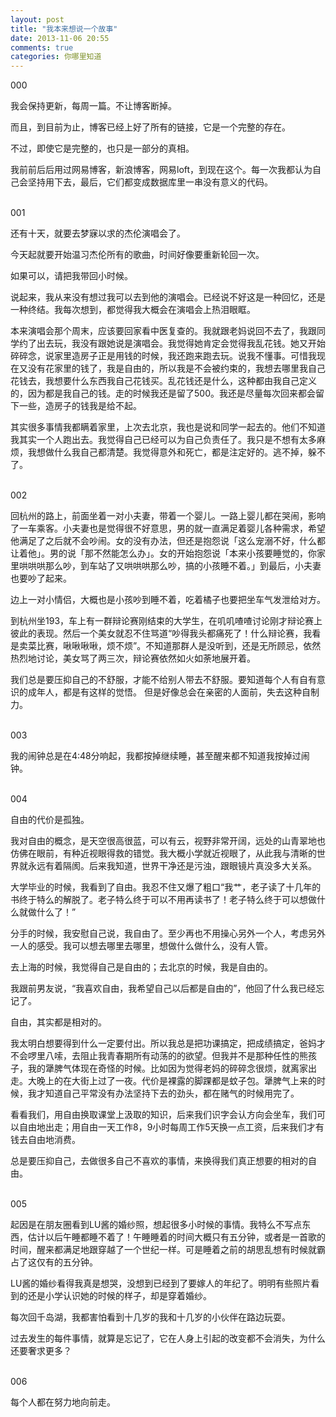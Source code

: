 ```yaml
---
layout: post
title: "我本来想说一个故事"
date: 2013-11-06 20:55
comments: true
categories: 你哪里知道
---
```

000
<br>

我会保持更新，每周一篇。不让博客断掉。

而且，到目前为止，博客已经上好了所有的链接，它是一个完整的存在。

不过，即使它是完整的，也只是一部分的真相。

我前前后后用过网易博客，新浪博客，网易loft，到现在这个。每一次我都认为自己会坚持用下去，最后，它们都变成数据库里一串没有意义的代码。

<br>
001
<br>

还有十天，就要去梦寐以求的杰伦演唱会了。

今天起就要开始温习杰伦所有的歌曲，时间好像要重新轮回一次。

如果可以，请把我带回小时候。

说起来，我从来没有想过我可以去到他的演唱会。已经说不好这是一种回忆，还是一种终结。我每次想到，都觉得我大概会在演唱会上热泪眼眶。

本来演唱会那个周末，应该要回家看中医复查的。我就跟老妈说回不去了，我跟同学约了出去玩，我没有跟她说是演唱会。我觉得她肯定会觉得我乱花钱。她又开始碎碎念，说家里造房子正是用钱的时候，我还跑来跑去玩。说我不懂事。可惜我现在又没有花家里的钱了，我是自由的，所以我是不会被约束的，我想去哪里我自己花钱去，我想要什么东西我自己花钱买。乱花钱还是什么，这种都由我自己定义的，因为都是我自己的钱。走的时候我还是留了500。我还是尽量每次回来都会留下一些，造房子的钱我是给不起。

其实很多事情我都瞒着家里，上次去北京，我也是说和同学一起去的。他们不知道我其实一个人跑出去。我觉得自己已经可以为自己负责任了。我只是不想有太多麻烦，我想做什么我自己都清楚。我觉得意外和死亡，都是注定好的。逃不掉，躲不了。

<br>
002
<br>

回杭州的路上，前面坐着一对小夫妻，带着一个婴儿。一路上婴儿都在哭闹，影响了一车乘客。小夫妻也是觉得很不好意思，男的就一直满足着婴儿各种需求，希望他满足了之后就不会吵闹。女的没有办法，但还是抱怨说「这么宠溺不好，什么都让着他」。男的说「那不然能怎么办」。女的开始抱怨说「本来小孩要睡觉的，你家里哄哄哄那么吵，到车站了又哄哄哄那么吵，搞的小孩睡不着。」到最后，小夫妻也要吵了起来。

边上一对小情侣，大概也是小孩吵到睡不着，吃着橘子也要把坐车气发泄给对方。

到杭州坐193，车上有一群辩论赛刚结束的大学生，在叽叽喳喳讨论刚才辩论赛上彼此的表现。然后一个美女就忍不住骂道“吵得我头都痛死了！什么辩论赛，我看是卖菜比赛，啾啾啾啾，烦不烦”。不知道那群人是没听到，还是无所顾忌，依然热烈地讨论，美女骂了两三次，辩论赛依然如火如荼地展开着。

我们总是要压抑自己的不舒服，才能不给别人带去不舒服。要知道每个人有自有意识的成年人，都是有这样的觉悟。
但是好像总会在亲密的人面前，失去这种自制力。

<br>
003
<br>

我的闹钟总是在4:48分响起，我都按掉继续睡，甚至醒来都不知道我按掉过闹钟。

<br>
004
<br>

自由的代价是孤独。

我对自由的概念，是天空很高很蓝，可以有云，视野非常开阔，远处的山青翠地也仿佛在眼前，有种近视眼得救的错觉。我大概小学就近视眼了，从此我与清晰的世界就永远有着隔阂。后来我知道，世界干净还是污浊，跟眼镜片真没多大关系。

大学毕业的时候，我看到了自由。我忍不住又爆了粗口“我艹，老子读了十几年的书终于特么的解脱了。老子特么终于可以不用再读书了！老子特么终于可以想做什么就做什么了！”

分手的时候，我安慰自己说，我自由了。至少再也不用操心另外一个人，考虑另外一人的感受。我可以想去哪里去哪里，想做什么做什么，没有人管。

去上海的时候，我觉得自己是自由的；去北京的时候，我是自由的。

我跟前男友说，“我喜欢自由，我希望自己以后都是自由的”，他回了什么我已经忘记了。

自由，其实都是相对的。

我太明白想要得到什么一定要付出。所以我总是把功课搞定，把成绩搞定，爸妈才不会啰里八嗦，去阻止我青春期所有动荡的的欲望。但我并不是那种任性的熊孩子，我的犟脾气体现在奇怪的时候。比如因为觉得老妈的碎碎念很烦，就离家出走。大晚上的在大街上过了一夜。代价是裸露的脚踝都是蚊子包。犟脾气上来的时候，我才知道自己平常没有办法坚持下去的劲头，都在赌气的时候用完了。

看看我们，用自由换取课堂上汲取的知识，后来我们识字会认方向会坐车，我们可以自由地出走；用自由一天工作8，9小时每周工作5天换一点工资，后来我们才有钱去自由地消费。

总是要压抑自己，去做很多自己不喜欢的事情，来换得我们真正想要的相对的自由。

<br>
005
<br>

起因是在朋友圈看到LU酱的婚纱照，想起很多小时候的事情。我特么不写点东西，估计以后午睡都睡不着了！午睡睡着的时间大概只有五分钟，或者是一首歌的时间，醒来都满足地跟穿越了一个世纪一样。可是睡着之前的胡思乱想有时候就霸占了这仅有的五分钟。

LU酱的婚纱看得我真是想哭，没想到已经到了要嫁人的年纪了。明明有些照片看到的还是小学认识她的时候的样子，却是穿着婚纱。

每次回千岛湖，我都害怕看到十几岁的我和十几岁的小伙伴在路边玩耍。

过去发生的每件事情，就算是忘记了，它在人身上引起的改变都不会消失，为什么还要奢求更多？

<br>
006
<br>

每个人都在努力地向前走。